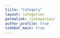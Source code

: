 ```yaml
---
tiile: "Category"
layout: categories
permalink: /categories/
author_profile: true
sidebar_main: true
---
```

